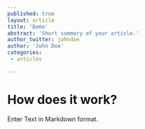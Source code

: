 ```yaml
---
published: true
layout: article
title: 'Demo'
abstract: 'Short summary of your article.'
author_twitter: johndoe
author: 'John Doe'
categories:
 - articles

---
```

# How does it work?

Enter Text in Markdown format.